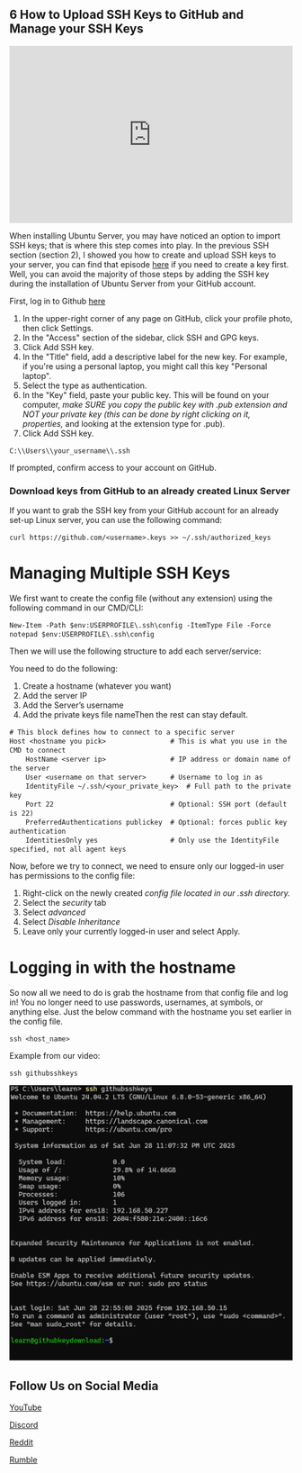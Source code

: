 ## 6 How to Upload SSH Keys to GitHub and Manage your SSH Keys

<div style="display: flex; justify-content: center; align-items: center; height: 100%;">
    <iframe width="560" height="315" src="https://www.youtube.com/embed/13GwcRvH72s?si=SPWnwJFceiE_qiQ1" frameborder="0" allow="accelerometer; autoplay; clipboard-write; encrypted-media; gyroscope; picture-in-picture" allowfullscreen></iframe>
</div>

When installing Ubuntu Server, you may have noticed an option to import SSH keys; that is where this step comes into play. In the previous SSH section (section 2), I showed you how to create and upload SSH keys to your server, you can find that episode [here](https://www.learntohomelab.com/homelabseries/EP34_SSHKeyAuthentication/) if you need to create a key first. Well, you can avoid the majority of those steps by adding the SSH key during the installation of Ubuntu Server from your GitHub account.

First, log in to Github [here](https://github.com/)

1.  In the upper-right corner of any page on GitHub, click your profile photo, then click Settings.
2.  In the "Access" section of the sidebar, click SSH and GPG keys.
3.  Click Add SSH key.
4.  In the "Title" field, add a descriptive label for the new key. For example, if you're using a personal laptop, you might call this key "Personal laptop".
5.  Select the type as authentication.
6.  In the "Key" field, paste your public key. This will be found on your computer, _make SURE you copy the public key with .pub extension and NOT your private key (this can be done by right clicking on it, properties,_ and looking at the extension type for .pub).
7.  Click Add SSH key.

```
C:\\Users\\your_username\\.ssh
```
    


If prompted, confirm access to your account on GitHub.

### Download keys from GitHub to an already created Linux Server

If you want to grab the SSH key from your GitHub account for an already set-up Linux server, you can use the following command:

```
curl https://github.com/<username>.keys >> ~/.ssh/authorized_keys
```

# Managing Multiple SSH Keys

We first want to create the config file (without any extension) using the following command in our CMD/CLI:

```
New-Item -Path $env:USERPROFILE\.ssh\config -ItemType File -Force
notepad $env:USERPROFILE\.ssh\config
```

Then we will use the following structure to add each server/service:

You need to do the following:

1.  Create a hostname (whatever you want)
2.  Add the server IP
3.  Add the Server’s username
4.  Add the private keys file nameThen the rest can stay default.

```
# This block defines how to connect to a specific server
Host <hostname you pick>                # This is what you use in the CMD to connect
    HostName <server ip>                # IP address or domain name of the server
    User <username on that server>      # Username to log in as
    IdentityFile ~/.ssh/<your_private_key>  # Full path to the private key
    Port 22                             # Optional: SSH port (default is 22)
    PreferredAuthentications publickey  # Optional: forces public key authentication
    IdentitiesOnly yes                  # Only use the IdentityFile specified, not all agent keys
```

Now, before we try to connect, we need to ensure only our logged-in user has permissions to the config file:

1.  Right-click on the newly created _config file located in our .ssh directory._
2.  Select the _security_ tab
3.  Select _advanced_
4.  Select _Disable Inheritance_
5.  Leave only your currently logged-in user and select Apply.

# Logging in with the hostname

So now all we need to do is grab the hostname from that config file and log in! You no longer need to use passwords, usernames, at symbols, or anything else. Just the below command with the hostname you set earlier in the config file.

```
ssh <host_name>
```

Example from our video:

```
ssh githubsshkeys
```

<a href="/images/EP38_SSHKeysGithub/EP38_SSHKeysGithub.png" class="image-expand">
    <img src="/images/EP38_SSHKeysGithub/EP38_SSHKeysGithub.png" alt="Description of your image">
</a>

## Follow Us on Social Media

[YouTube](https://www.youtube.com/@learntohomelab)

[Discord](https://discord.gg/6MsHSJWZpH)

[Reddit](https://www.reddit.com/r/learntohomelab/)

[Rumble](https://rumble.com/c/c-7585051)